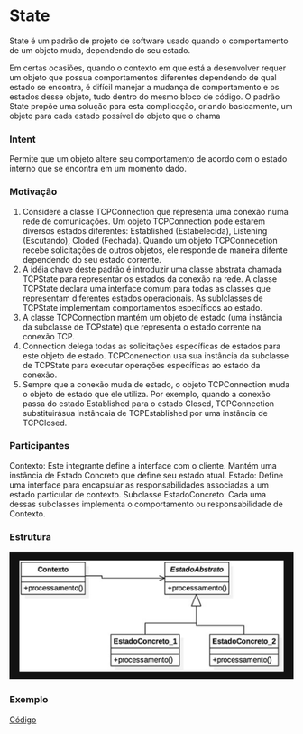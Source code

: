# State 

State é um padrão de projeto de software usado quando o comportamento de um objeto muda, dependendo do seu estado.

Em certas ocasiões, quando o contexto em que está a desenvolver requer um objeto que possua comportamentos diferentes dependendo de qual estado se encontra, é difícil manejar a mudança de comportamento e os estados desse objeto, tudo dentro do mesmo bloco de código. O padrão State propõe uma solução para esta complicação, criando basicamente, um objeto para cada estado possível do objeto que o chama

### Intent

Permite que um objeto altere seu comportamento de acordo com o estado interno que se encontra em um momento dado.

### Motivação 

1. Considere a classe TCPConnection que representa uma conexão numa rede de comunicações. Um objeto TCPConnection pode estarem diversos estados diferentes: Established (Estabelecida), Listening (Escutando), Cloded (Fechada). Quando um objeto TCPConnecetion recebe solicitações de outros objetos, ele responde de maneira difente dependendo do seu estado corrente.
2. A idéia chave deste padrão é introduzir uma classe abstrata chamada TCPState para representar os estados da conexão na rede. A classe TCPState declara uma interface comum para todas as classes que representam diferentes estados operacionais. As sublclasses de TCPState implementam comportamentos específicos ao estado.
3. A classe TCPConnection mantém um objeto de estado (uma instância da subclasse de TCPstate) que representa o estado corrente na conexão TCP.
4. Connection delega todas as solicitações específicas de estados para este objeto de estado. TCPConenection usa sua instância da subclasse de TCPState para executar operações específicas ao estado da conexão.
5. Sempre que a conexão muda de estado, o objeto TCPConnection muda o objeto de estado que ele utiliza. Por exemplo, quando a conexão passa do estado Established para o estado Closed, TCPConnection substituirásua instâncaia de TCPEstablished por uma instância de TCPClosed.

### Participantes 

Contexto: Este integrante define a interface com o cliente. Mantém uma instância de Estado Concreto que define seu estado atual.
Estado: Define uma interface para encapsular as responsabilidades associadas a um estado particular de contexto.
Subclasse EstadoConcreto: Cada uma dessas subclasses implementa o comportamento ou responsabilidade de Contexto.

### Estrutura

![](https://github.com/IgorAmato/Faculdade/blob/master/State/estr.png)

### Exemplo 

[Código]() 
